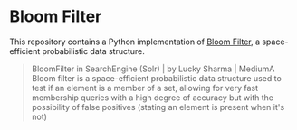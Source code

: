 # Bloom Filter

This repository contains a Python implementation of [Bloom Filter](https://en.wikipedia.org/wiki/Bloom_filter), a space-efficient probabilistic data structure.
> BloomFilter in SearchEngine (Solr) | by Lucky Sharma | MediumA Bloom filter is a space-efficient probabilistic data structure used to test if an element is a member of a set, allowing for very fast membership queries with a high degree of accuracy but with the possibility of false positives (stating an element is present when it's not)
